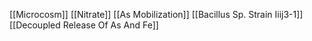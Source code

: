 [[Microcosm]]
[[Nitrate]]
[[As Mobilization]]
[[Bacillus Sp. Strain Iiij3-1]]
[[Decoupled Release Of As And Fe]]
